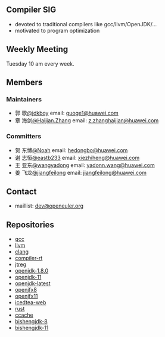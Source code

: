 ## Compiler SIG
 - devoted to traditional compilers like gcc/llvm/OpenJDK/...
 - motivated to program optimization

## Weekly Meeting

Tuesday 10 am every week.

## Members

### Maintainers
 - 郭 歌[@jdkboy](https://gitee.com/jdkboy) email: guoge1@huawei.com
 - 章 海剑[@Haijian.Zhang](https://gitee.com/haijianzhang) email: z.zhanghaijian@huawei.com

### Committers
 - 贺 东博[@Noah](https://gitee.com/jvmboy) email: hedongbo@huawei.com
 - 谢 志恒[@eastb233](https://gitee.com/eastb233) email: xiezhiheng@huawei.com
 - 王 亚东[@wangyadong](https://gitee.com/yd_wang) email: yadonn.wang@huawei.com
 - 姜 飞龙[@jiangfeilong](https://gitee.com/jiangfeilong1003) email: jiangfeilong@huawei.com

## Contact

 - maillist: dev@openeuler.org

## Repositories
 - [gcc](https://gitee.com/src-openeuler/gcc)
 - [llvm](https://gitee.com/src-openeuler/llvm)
 - [clang](https://gitee.com/src-openeuler/clang)
 - [compiler-rt](https://gitee.com/src-openeuler/compiler-rt)
 - [jtreg](https://gitee.com/src-openeuler/jtreg)
 - [openjdk-1.8.0](https://gitee.com/src-openeuler/openjdk-1.8.0)
 - [openjdk-11](https:/gitee.com/src-openeuler/openjdk-11)
 - [openjdk-latest](https:/gitee.com/src-openeuler/openjdk-latest)
 - [openjfx8](https://gitee.com/src-openeuler/openjfx8)
 - [openjfx11](https://gitee.com/src-openeuler/openjfx11)
 - [icedtea-web](https://gitee.com/src-openeuler/icedtea-web)
 - [rust](https://gitee.com/src-openeuler/rust)
 - [ccache](https://gitee.com/src-openeuler/ccache)
 - [bishengjdk-8](https://gitee.com/openeuler/bishengjdk-8)
 - [bishengjdk-11](https://gitee.com/openeuler/bishengjdk-11)
